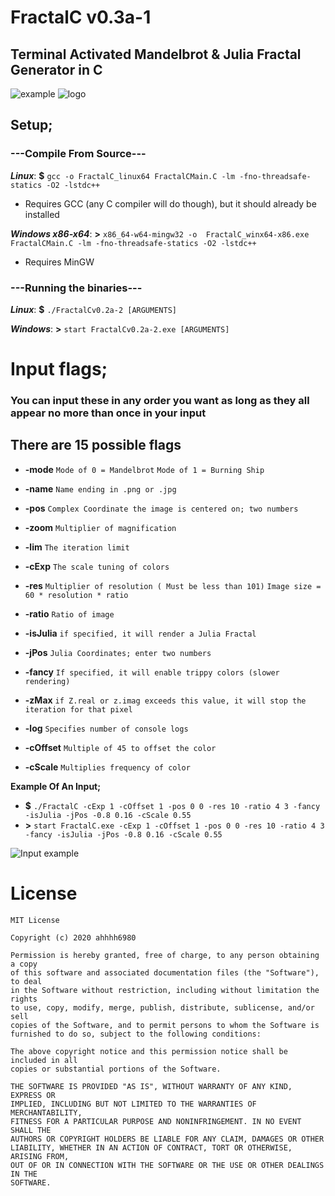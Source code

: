 

# FractalC  v0.3a-1
## Terminal Activated Mandelbrot & Julia Fractal Generator in C
![example](https://i.imgur.com/xeWEB2n.png)
![logo](https://i.imgur.com/9MKpYtN.png)
## Setup;

### ---Compile From Source---
***Linux***: **$** `gcc -o FractalC_linux64 FractalCMain.C -lm -fno-threadsafe-statics -O2 -lstdc++`
- Requires GCC (any C compiler will do though), but it should already be installed

***Windows x86-x64***: **>** `x86_64-w64-mingw32 -o  FractalC_winx64-x86.exe FractalCMain.C -lm -fno-threadsafe-statics -O2 -lstdc++`
- Requires MinGW

### ---Running the binaries---
***Linux***: **$** `./FractalCv0.2a-2 [ARGUMENTS]`

***Windows***: **>** `start FractalCv0.2a-2.exe [ARGUMENTS]`
# Input flags;
### You can input these in any order you want as long as they all appear no more than once in your input
## There are 15 possible flags
* **-mode**
	`Mode of 0 = Mandelbrot`
	`Mode of 1 = Burning Ship`

* **-name**
	`Name ending in .png or .jpg`
	
* **-pos**
	 `Complex Coordinate the image is centered on; two numbers`

* **-zoom**
	`Multiplier of magnification`

* **-lim**
	`The iteration limit`

* **-cExp**
	`The scale tuning of colors`
	
* **-res**
	`Multiplier of resolution ( Must be less than 101)`
	`Image size = 60 * resolution * ratio`
	
* **-ratio**
	`Ratio of image`
	
* **-isJulia**
	`if specified, it will render a Julia Fractal`

* **-jPos**
	`Julia Coordinates; enter two numbers`

* **-fancy**
	`If specified, it will enable trippy colors (slower rendering)`

* **-zMax**
	`if Z.real or z.imag exceeds this value, it will stop the iteration for that pixel`

* **-log**
	`Specifies number of console logs`

* **-cOffset**
	`Multiple of 45 to offset the color`

* **-cScale**
	`Multiplies frequency of color`
	
**Example Of An Input;**
- **$** `./FractalC -cExp 1 -cOffset 1 -pos 0 0 -res 10 -ratio 4 3 -fancy -isJulia -jPos -0.8 0.16 -cScale 0.55 `
- **>** `start FractalC.exe -cExp 1 -cOffset 1 -pos 0 0 -res 10 -ratio 4 3 -fancy -isJulia -jPos -0.8 0.16 -cScale 0.55 `

![Input example](https://i.imgur.com/lZEAXW2.png)
# License
```
MIT License

Copyright (c) 2020 ahhhh6980

Permission is hereby granted, free of charge, to any person obtaining a copy
of this software and associated documentation files (the "Software"), to deal
in the Software without restriction, including without limitation the rights
to use, copy, modify, merge, publish, distribute, sublicense, and/or sell
copies of the Software, and to permit persons to whom the Software is
furnished to do so, subject to the following conditions:

The above copyright notice and this permission notice shall be included in all
copies or substantial portions of the Software.

THE SOFTWARE IS PROVIDED "AS IS", WITHOUT WARRANTY OF ANY KIND, EXPRESS OR
IMPLIED, INCLUDING BUT NOT LIMITED TO THE WARRANTIES OF MERCHANTABILITY,
FITNESS FOR A PARTICULAR PURPOSE AND NONINFRINGEMENT. IN NO EVENT SHALL THE
AUTHORS OR COPYRIGHT HOLDERS BE LIABLE FOR ANY CLAIM, DAMAGES OR OTHER
LIABILITY, WHETHER IN AN ACTION OF CONTRACT, TORT OR OTHERWISE, ARISING FROM,
OUT OF OR IN CONNECTION WITH THE SOFTWARE OR THE USE OR OTHER DEALINGS IN THE
SOFTWARE.
```

